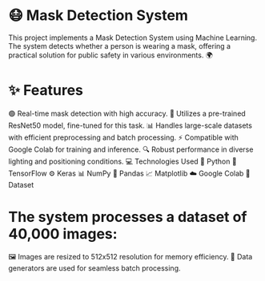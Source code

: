 # 😷 Mask Detection System
This project implements a Mask Detection System using Machine Learning. The system detects whether a person is wearing a mask, offering a practical solution for public safety in various environments. 🌍

# ✨ Features
🟢 Real-time mask detection with high accuracy.
🧠 Utilizes a pre-trained ResNet50 model, fine-tuned for this task.
📊 Handles large-scale datasets with efficient preprocessing and batch processing.
⚡ Compatible with Google Colab for training and inference.
🔍 Robust performance in diverse lighting and positioning conditions.
💻 Technologies Used
🐍 Python
🔗 TensorFlow
⚙️ Keras
📊 NumPy
🧹 Pandas
📈 Matplotlib
☁️ Google Colab
📁 Dataset
# The system processes a dataset of 40,000 images:

🖼️ Images are resized to 512x512 resolution for memory efficiency.
🔄 Data generators are used for seamless batch processing.
